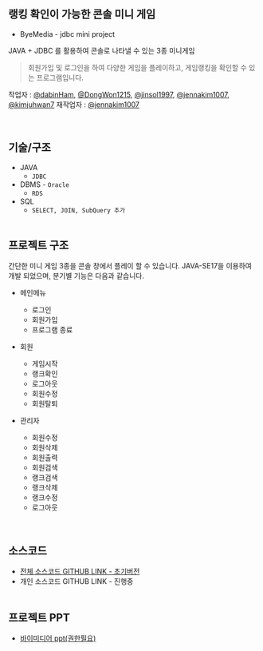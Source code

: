 ##  랭킹 확인이 가능한 콘솔 미니 게임


- ByeMedia - jdbc mini project

JAVA + JDBC  를 활용하여 콘솔로 나타낼 수 있는 3종 미니게임


> 회원가입 및 로그인을 하여 다양한 게임을 플레이하고, 게임랭킹을 확인할 수 있는 프로그램입니다. <br>

작업자 : [@dabinHam](https://github.com/dabinHam "@dabinHam"), [@DongWon1215](https://github.com/DongWon1215 "@DongWon1215"), [@jinsol1997](https://github.com/jinsol1997 "@jinsol1997"), [@jennakim1007](https://github.com/jennakim1007 "@jennakim1007"), [@kimjuhwan7](https://github.com/kimjuhwan7 "@kimjuhwan7")
재작업자 : [@jennakim1007](https://github.com/jennakim1007 "@jennakim1007")

<br>

## 기술/구조
* JAVA 
    * `JDBC`
* DBMS - `Oracle`
    * `RDS`  
* SQL
    * `SELECT, JOIN, SubQuery 추가`
<br><br>

## 프로젝트 구조
간단한 미니 게임 3종을 콘솔 창에서 플레이 할 수 있습니다. JAVA-SE17을 이용하여 개발 되었으며, 분기별 기능은 다음과 같습니다. <br>
* 메인메뉴 
    * 로그인
    * 회원가입
    * 프로그램 종료

* 회원
    * 게임시작  
    * 랭크확인
    * 로그아웃
    * 회원수정  
    * 회원탈퇴

* 관리자
    * 회원수정
    * 회원삭제  
    * 회원출력
    * 회원검색
    * 랭크검색  
    * 랭크삭제
    * 랭크수정
    * 로그아웃

<br>

## 소스코드 
* [전체 소스코드 GITHUB LINK - 초기버전](https://github.com/dabinHam/jdbc_mini_project "전체 소스코드 GITHUB LINK - 초기버전")
* 개인 소스코드 GITHUB LINK - 진행중
<br><br>

## 프로젝트 PPT 
* [바이미디어 ppt(권한필요)](https://docs.google.com/presentation/d/1mu2yGWmM2BdlgIESETjKgNjJ1UQRWKgliYEMMvhr-lY/edit#slide=id.g172ef0b95dc_2_75 "바이미디어 ppt(권한필요)")
<br><br>


